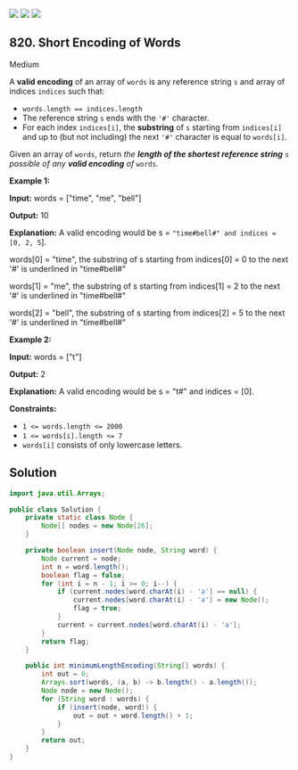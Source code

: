 [![](https://img.shields.io/github/stars/javadev/LeetCode-in-Java?label=Stars&style=flat-square)](https://github.com/javadev/LeetCode-in-Java)
[![](https://img.shields.io/github/forks/javadev/LeetCode-in-Java?label=Fork%20me%20on%20GitHub%20&style=flat-square)](https://github.com/javadev/LeetCode-in-Java/fork)
[![](https://img.shields.io/badge/-LeetCode%20in%20Kotlin-blue?style=flat-square)](https://github.com/javadev/LeetCode-in-Kotlin)

## 820\. Short Encoding of Words

Medium

A **valid encoding** of an array of `words` is any reference string `s` and array of indices `indices` such that:

*   `words.length == indices.length`
*   The reference string `s` ends with the `'#'` character.
*   For each index `indices[i]`, the **substring** of `s` starting from `indices[i]` and up to (but not including) the next `'#'` character is equal to `words[i]`.

Given an array of `words`, return _the **length of the shortest reference string**_ `s` _possible of any **valid encoding** of_ `words`_._

**Example 1:**

**Input:** words = ["time", "me", "bell"]

**Output:** 10

**Explanation:** A valid encoding would be s = `"time#bell#" and indices = [0, 2, 5`]. 

words[0] = "time", the substring of s starting from indices[0] = 0 to the next '#' is underlined in "time#bell#" 

words[1] = "me", the substring of s starting from indices[1] = 2 to the next '#' is underlined in "time#bell#" 

words[2] = "bell", the substring of s starting from indices[2] = 5 to the next '#' is underlined in "time#bell#"

**Example 2:**

**Input:** words = ["t"]

**Output:** 2

**Explanation:** A valid encoding would be s = "t#" and indices = [0].

**Constraints:**

*   `1 <= words.length <= 2000`
*   `1 <= words[i].length <= 7`
*   `words[i]` consists of only lowercase letters.

## Solution

```java
import java.util.Arrays;

public class Solution {
    private static class Node {
        Node[] nodes = new Node[26];
    }

    private boolean insert(Node node, String word) {
        Node current = node;
        int n = word.length();
        boolean flag = false;
        for (int i = n - 1; i >= 0; i--) {
            if (current.nodes[word.charAt(i) - 'a'] == null) {
                current.nodes[word.charAt(i) - 'a'] = new Node();
                flag = true;
            }
            current = current.nodes[word.charAt(i) - 'a'];
        }
        return flag;
    }

    public int minimumLengthEncoding(String[] words) {
        int out = 0;
        Arrays.sort(words, (a, b) -> b.length() - a.length());
        Node node = new Node();
        for (String word : words) {
            if (insert(node, word)) {
                out = out + word.length() + 1;
            }
        }
        return out;
    }
}
```